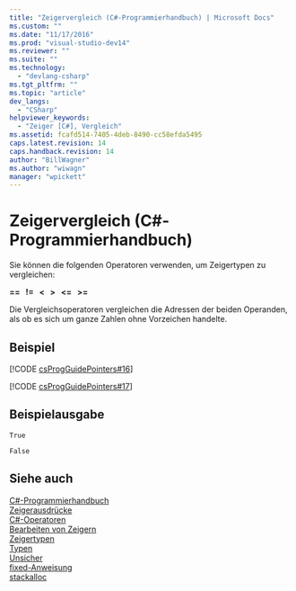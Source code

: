 ```yaml
---
title: "Zeigervergleich (C#-Programmierhandbuch) | Microsoft Docs"
ms.custom: ""
ms.date: "11/17/2016"
ms.prod: "visual-studio-dev14"
ms.reviewer: ""
ms.suite: ""
ms.technology: 
  - "devlang-csharp"
ms.tgt_pltfrm: ""
ms.topic: "article"
dev_langs: 
  - "CSharp"
helpviewer_keywords: 
  - "Zeiger [C#], Vergleich"
ms.assetid: fcafd514-7405-4deb-8490-cc58efda5495
caps.latest.revision: 14
caps.handback.revision: 14
author: "BillWagner"
ms.author: "wiwagn"
manager: "wpickett"
---
```

# Zeigervergleich (C#-Programmierhandbuch)
Sie können die folgenden Operatoren verwenden, um Zeigertypen zu vergleichen:  
  
 **\=\=   \!\=   \<   \>   \<\=   \>\=**  
  
 Die Vergleichsoperatoren vergleichen die Adressen der beiden Operanden, als ob es sich um ganze Zahlen ohne Vorzeichen handelte.  
  
## Beispiel  
 [!CODE [csProgGuidePointers#16](../CodeSnippet/VS_Snippets_VBCSharp/csProgGuidePointers#16)]  
  
 [!CODE [csProgGuidePointers#17](../CodeSnippet/VS_Snippets_VBCSharp/csProgGuidePointers#17)]  
  
## Beispielausgabe  
 `True`  
  
 `False`  
  
## Siehe auch  
 [C\#\-Programmierhandbuch](../../../csharp/programming-guide/index.md)   
 [Zeigerausdrücke](../../../csharp/programming-guide/unsafe-code-pointers/pointer-expressions.md)   
 [C\#\-Operatoren](../../../csharp/language-reference/operators/index.md)   
 [Bearbeiten von Zeigern](../../../csharp/programming-guide/unsafe-code-pointers/manipulating-pointers.md)   
 [Zeigertypen](../../../csharp/programming-guide/unsafe-code-pointers/pointer-types.md)   
 [Typen](../../../csharp/language-reference/keywords/types.md)   
 [Unsicher](../../../csharp/language-reference/keywords/unsafe.md)   
 [fixed\-Anweisung](../../../csharp/language-reference/keywords/fixed-statement.md)   
 [stackalloc](../../../csharp/language-reference/keywords/stackalloc.md)